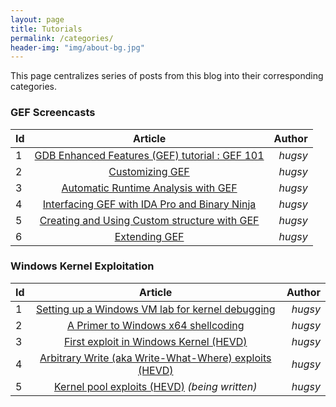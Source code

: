 ```yaml
---
layout: page
title: Tutorials
permalink: /categories/
header-img: "img/about-bg.jpg"
---
```


This page centralizes series of posts from this blog into their corresponding
categories.


### GEF Screencasts ###

| Id | Article | Author  |
|:---|:-------:|--------:|
| 1 | [GDB Enhanced Features (GEF) tutorial : GEF 101](https://www.youtube.com/watch?v=KWG7prhH-ks) | _hugsy_ |
| 2 | [Customizing GEF](https://www.youtube.com/watch?v=Pnv-FeWu4DE)  | _hugsy_  |
| 3 | [Automatic Runtime Analysis with GEF](https://www.youtube.com/watch?v=DoGPfi9zs6M)  | _hugsy_  |
| 4 | [Interfacing GEF with IDA Pro and Binary Ninja](https://www.youtube.com/watch?v=QJKmcZumWyA)  | _hugsy_  |
| 5 | [Creating and Using Custom structure with GEF](https://www.youtube.com/watch?v=pid2aW7Bt_w)  | _hugsy_  |
| 6 | [Extending GEF](https://www.youtube.com/watch?v=QsBn1nIOnWk)  | _hugsy_  |


### Windows Kernel Exploitation  ###

| Id | Article | Author  |
|:-|:--:|-:|
| 1  | [Setting up a Windows VM lab for kernel debugging](/2017/08/07/setting-up-a-windows-vm-lab-for-kernel-debugging) | _hugsy_ |
| 2  | [A Primer to Windows x64 shellcoding](/2017/08/14/a-primer-to-windows-x64-shellcoding) | _hugsy_  |
| 3  | [First exploit in Windows Kernel (HEVD)](/2017/08/18/first-exploit-in-windows-kernel-hevd) | _hugsy_  |
| 4  | [Arbitrary Write (aka Write-What-Where) exploits (HEVD)](/2017/08/31/arbitrary-write-primitive-in-windows-kernel-hevd/) | _hugsy_  |
| 5  | [Kernel pool exploits (HEVD)](#) _(being written)_ | _hugsy_  |

